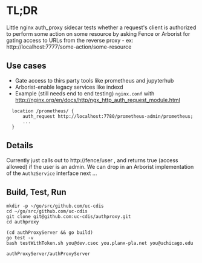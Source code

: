 # TL;DR

Little nginx auth_proxy sidecar tests whether a request's client is
authorized to perform some
action on some resource by asking Fence or Arborist for gating access to URLs from the reverse proxy - ex:
     http://localhost:7777/some-action/some-resource


## Use cases

* Gate access to thirs party tools like prometheus and jupyterhub
* Arborist-enable legacy services like indexd
* Example (still needs end to end testing) `nginx.conf` with http://nginx.org/en/docs/http/ngx_http_auth_request_module.html
```
  location /prometheus/ {
      auth_request http://localhost:7780/prometheus-admin/prometheus;
      ...
  }
```

## Details

Currently just calls out to http://fence/user , and returns true (access allowed)
if the user is an admin.  We can drop in an Arborist implementation of the `AuthzService` interface next ...

## Build, Test, Run

```
mkdir -p ~/go/src/github.com/uc-cdis
cd ~/go/src/github.com/uc-cdis
git clone git@github.com:uc-cdis/authproxy.git
cd authproxy

(cd authProxyServer && go build)
go test -v
bash testWithToken.sh you@dev.csoc you.planx-pla.net you@uchicago.edu

authProxyServer/authProxyServer
```
